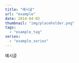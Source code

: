 ```yaml
---
title: "예시글"
url: "example"
date: 2014-04-02
thumbnail: "img/placeholder.png"
tags:
  - "example_tag"
series:
  - "example_series"
---
```


예시글